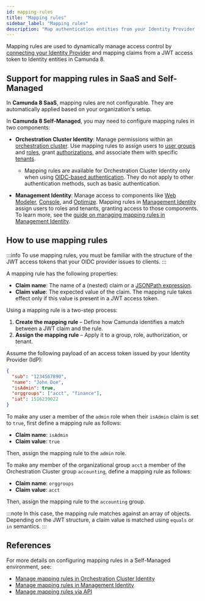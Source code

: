 ```yaml
---
id: mapping-rules
title: "Mapping rules"
sidebar_label: "Mapping rules"
description: "Map authentication entities from your Identity Provider (IdP) to Camunda-specific entities using mapping rules."
---
```


Mapping rules are used to dynamically manage access control by [connecting your Identity Provider](connect-to-identity-provider.md) and mapping claims from a JWT access token to Identity entities in Camunda 8.

## Support for mapping rules in SaaS and Self-Managed

In **Camunda 8 SaaS**, mapping rules are not configurable. They are automatically applied based on your organization's setup.

In **Camunda 8 Self-Managed**, you may need to configure mapping rules in two components:

- **Orchestration Cluster Identity**: Manage permissions within an [orchestration cluster](../../orchestration-cluster.md). Use mapping rules to assign users to [user groups](../../identity/group.md) and [roles](../../identity/role.md), grant [authorizations](../../identity/authorization.md), and associate them with specific [tenants](/self-managed/components/orchestration-cluster/identity/manage-tenants.md).
  - Mapping rules are available for Orchestration Cluster Identity only when using [OIDC-based authentication](/self-managed/components/orchestration-cluster/identity/connect-external-identity-provider.md). They do not apply to other authentication methods, such as basic authentication.

- **Management Identity**: Manage access to components like [Web Modeler](/self-managed/components/modeler/web-modeler/overview.md), [Console](/self-managed/components/console/overview.md), and [Optimize](/self-managed/components/optimize/overview.md). Mapping rules in [Management Identity](/self-managed/components/management-identity/what-is-identity.md) assign users to roles and tenants, granting access to those components. To learn more, see the [guide on managing mapping rules in Management Identity](/self-managed/components/management-identity/mapping-rules.md).

## How to use mapping rules

:::info
To use mapping rules, you must be familiar with the structure of the JWT access tokens that your OIDC provider issues to clients.
:::

A mapping rule has the following properties:

- **Claim name**: The name of a (nested) claim or a [JSONPath expression](https://www.rfc-editor.org/rfc/rfc9535).
- **Claim value**: The expected value of the claim. The mapping rule takes effect only if this value is present in a JWT access token.

Using a mapping rule is a two-step process:

1. **Create the mapping rule** – Define how Camunda identifies a match between a JWT claim and the rule.
2. **Assign the mapping rule** – Apply it to a group, role, authorization, or tenant.

Assume the following payload of an access token issued by your Identity Provider (IdP):

```json
{
  "sub": "1234567890",
  "name": "John Doe",
  "isAdmin": true,
  "orggroups": ["acct", "finance"],
  "iat": 1516239022
}
```

To make any user a member of the `admin` role when their `isAdmin` claim is set to `true`, first define a mapping rule as follows:

- **Claim name**: `isAdmin`
- **Claim value**: `true`

Then, assign the mapping rule to the `admin` role.

To make any member of the organizational group `acct` a member of the Orchestration Cluster group `accounting`, define a mapping rule as follows:

- **Claim name**: `orggroups`
- **Claim value**: `acct`

Then, assign the mapping rule to the `accounting` group.

:::note
In this case, the mapping rule matches against an array of objects. Depending on the JWT structure, a claim value is matched using `equals` or `in` semantics.
:::

## References

For more details on configuring mapping rules in a Self-Managed environment, see:

- [Manage mapping rules in Orchestration Cluster Identity](../../identity/mapping-rules/manage-mapping-rules.md)
- [Manage mapping rules in Management Identity](/self-managed/components/management-identity/mapping-rules.md)
- [Manage mapping rules via API](/apis-tools/orchestration-cluster-api-rest/specifications/create-mapping-rule.api.mdx)

